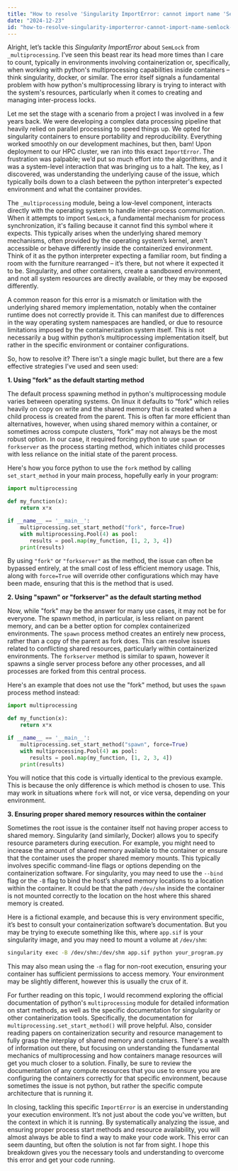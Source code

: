```yaml
---
title: "How to resolve 'Singularity ImportError: cannot import name 'SemLock' from '_multiprocessing' '?"
date: "2024-12-23"
id: "how-to-resolve-singularity-importerror-cannot-import-name-semlock-from-multiprocessing-"
---
```


Alright, let’s tackle this _Singularity ImportError_ about `SemLock` from `_multiprocessing`. I’ve seen this beast rear its head more times than I care to count, typically in environments involving containerization or, specifically, when working with python's multiprocessing capabilities inside containers – think singularity, docker, or similar. The error itself signals a fundamental problem with how python's multiprocessing library is trying to interact with the system's resources, particularly when it comes to creating and managing inter-process locks.

Let me set the stage with a scenario from a project I was involved in a few years back. We were developing a complex data processing pipeline that heavily relied on parallel processing to speed things up. We opted for singularity containers to ensure portability and reproducibility. Everything worked smoothly on our development machines, but then, bam! Upon deployment to our HPC cluster, we ran into this exact `ImportError`. The frustration was palpable; we’d put so much effort into the algorithms, and it was a system-level interaction that was bringing us to a halt. The key, as I discovered, was understanding the underlying cause of the issue, which typically boils down to a clash between the python interpreter's expected environment and what the container provides.

The `_multiprocessing` module, being a low-level component, interacts directly with the operating system to handle inter-process communication. When it attempts to import `SemLock`, a fundamental mechanism for process synchronization, it's failing because it cannot find this symbol where it expects. This typically arises when the underlying shared memory mechanisms, often provided by the operating system’s kernel, aren't accessible or behave differently inside the containerized environment. Think of it as the python interpreter expecting a familiar room, but finding a room with the furniture rearranged – it’s there, but not where it expected it to be. Singularity, and other containers, create a sandboxed environment, and not all system resources are directly available, or they may be exposed differently.

A common reason for this error is a mismatch or limitation with the underlying shared memory implementation, notably when the container runtime does not correctly provide it. This can manifest due to differences in the way operating system namespaces are handled, or due to resource limitations imposed by the containerization system itself. This is not necessarily a bug within python’s multiprocessing implementation itself, but rather in the specific environment or container configurations.

So, how to resolve it? There isn't a single magic bullet, but there are a few effective strategies I’ve used and seen used:

**1. Using "fork" as the default starting method**

The default process spawning method in python's multiprocessing module varies between operating systems. On linux it defaults to “fork” which relies heavily on copy on write and the shared memory that is created when a child process is created from the parent. This is often far more efficient than alternatives, however, when using shared memory within a container, or sometimes across compute clusters, “fork” may not always be the most robust option. In our case, it required forcing python to use `spawn` or `forkserver` as the process starting method, which initiates child processes with less reliance on the initial state of the parent process.

Here's how you force python to use the `fork` method by calling `set_start_method` in your main process, hopefully early in your program:

```python
import multiprocessing

def my_function(x):
    return x*x

if __name__ == '__main__':
    multiprocessing.set_start_method("fork", force=True)
    with multiprocessing.Pool(4) as pool:
       results = pool.map(my_function, [1, 2, 3, 4])
    print(results)
```

By using `"fork"` or `"forkserver"` as the method, the issue can often be bypassed entirely, at the small cost of less efficient memory usage. This, along with `force=True` will override other configurations which may have been made, ensuring that this is the method that is used.

**2. Using "spawn" or "forkserver" as the default starting method**

Now, while "fork" may be the answer for many use cases, it may not be for everyone. The spawn method, in particular, is less reliant on parent memory, and can be a better option for complex containerized environments. The `spawn` process method creates an entirely new process, rather than a copy of the parent as fork does. This can resolve issues related to conflicting shared resources, particularly within containerized environments. The `forkserver` method is similar to spawn, however it spawns a single server process before any other processes, and all processes are forked from this central process.

Here's an example that does not use the "fork" method, but uses the `spawn` process method instead:

```python
import multiprocessing

def my_function(x):
    return x*x

if __name__ == '__main__':
    multiprocessing.set_start_method("spawn", force=True)
    with multiprocessing.Pool(4) as pool:
       results = pool.map(my_function, [1, 2, 3, 4])
    print(results)
```

You will notice that this code is virtually identical to the previous example. This is because the only difference is which method is chosen to use. This may work in situations where `fork` will not, or vice versa, depending on your environment.

**3. Ensuring proper shared memory resources within the container**

Sometimes the root issue is the container itself not having proper access to shared memory. Singularity (and similarly, Docker) allows you to specify resource parameters during execution. For example, you might need to increase the amount of shared memory available to the container or ensure that the container uses the proper shared memory mounts. This typically involves specific command-line flags or options depending on the containerization software. For singularity, you may need to use the `--bind` flag or the `-B` flag to bind the host’s shared memory locations to a location within the container. It could be that the path `/dev/shm` inside the container is not mounted correctly to the location on the host where this shared memory is created.

Here is a fictional example, and because this is very environment specific, it’s best to consult your containerization software’s documentation. But you may be trying to execute something like this, where `app.sif` is your singularity image, and you may need to mount a volume at `/dev/shm`:

```bash
singularity exec -B /dev/shm:/dev/shm app.sif python your_program.py
```

This may also mean using the `-n` flag for non-root execution, ensuring your container has sufficient permissions to access memory. Your environment may be slightly different, however this is usually the crux of it.

For further reading on this topic, I would recommend exploring the official documentation of python's `multiprocessing` module for detailed information on start methods, as well as the specific documentation for singularity or other containerization tools. Specifically, the documentation for `multiprocessing.set_start_method()` will prove helpful. Also, consider reading papers on containerization security and resource management to fully grasp the interplay of shared memory and containers. There's a wealth of information out there, but focusing on understanding the fundamental mechanics of multiprocessing and how containers manage resources will get you much closer to a solution. Finally, be sure to review the documentation of any compute resources that you use to ensure you are configuring the containers correctly for that specific environment, because sometimes the issue is not python, but rather the specific compute architecture that is running it.

In closing, tackling this specific `ImportError` is an exercise in understanding your execution environment. It’s not just about the code you've written, but the context in which it is running. By systematically analyzing the issue, and ensuring proper process start methods and resource availability, you will almost always be able to find a way to make your code work. This error can seem daunting, but often the solution is not far from sight. I hope this breakdown gives you the necessary tools and understanding to overcome this error and get your code running.
